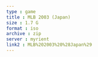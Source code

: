 ```yaml
---
type : game
title : MLB 2003 (Japan)
size : 1.7 G
format : iso
archive : zip
server : myrient
link2 : MLB%202003%20%28Japan%29
---
```

